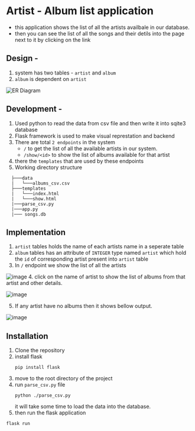 # Artist - Album list application
- this application shows the list of all the artists availbale in our database.
- then you can see the list of all the songs and their detils into the page next to it by clicking on the link

## Design - 
1. system has two tables - `artist` and `album`
2. `album` is dependent on `artist`

![ER Diagram](https://github.com/ZaraIkelua/Songs/assets/160255109/4476a8f7-2dac-4e6e-83a1-000ed7b022cf)

## Development - 
1. Used python to read the data from csv file and then write it into sqite3 database
2. Flask framework is used to make visual represtation and backend
3. There are total `2 endpoints` in the system
   - `/` to get the list of all the available artists in our system.
   - `/show/<id>` to show the list of albums available for that artist
4. there the `templates` that are used by these endpoints
5. Working directory structure
 ```terminal
   ├───data
   |   └───albums_csv.csv
   ├───templates
   |   └───index.html
   |   └───show.html
   |───parse_csv.py
   |───app.py
   |─── songs.db
```

## Implementation 
1. `artist` tables holds the name of each artists name in a seperate table
2. `album` tables has an attribute of `INTEGER` type named `artist` which hold the `id` of corresponding artist present into `artist` table
3. In `/` endpoint we show the list of all the artists

![image](https://github.com/ZaraIkelua/Songs/assets/160255109/4e634b51-eca8-41c7-88db-2a919589ba44)
4. click on the name of artist to show the list of albums from that artist and other details. 

![image](https://github.com/ZaraIkelua/Songs/assets/160255109/895222f4-f09a-4132-8f6f-854518e2edc9)

5. If any artist have no albums then it shows bellow output.

![image](https://github.com/ZaraIkelua/Songs/assets/160255109/bb86cd3e-c424-4b87-81ac-3f9e525437f2)

     
## Installation
1. Clone the repository
2. install flask
   ```terminal
   pip install flask
   ```
3. move to the root directory of the project
4. run `parse_csv.py` file
   ```terminal
   python ./parse_csv.py
   ```
   it will take some time to load the data into the database.
5. then run the flask application
  ```terminal
  flask run
  ```
